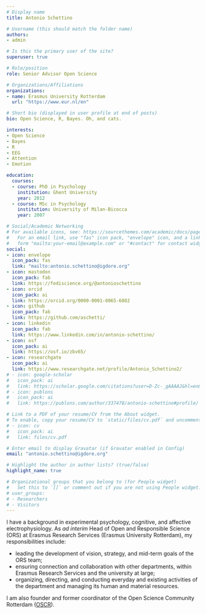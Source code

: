 ```yaml
---
# Display name
title: Antonio Schettino

# Username (this should match the folder name)
authors:
- admin

# Is this the primary user of the site?
superuser: true

# Role/position
role: Senior Advisor Open Science

# Organizations/Affiliations
organizations:
- name: Erasmus University Rotterdam
  url: "https://www.eur.nl/en"

# Short bio (displayed in user profile at end of posts)
bio: Open Science, R, Bayes. Oh, and cats.

interests:
- Open Science
- Bayes
- R
- EEG
- Attention
- Emotion

education:
  courses:
  - course: PhD in Psychology
    institution: Ghent University
    year: 2012
  - course: MSc in Psychology
    institution: University of Milan-Bicocca
    year: 2007

# Social/Academic Networking
# For available icons, see: https://sourcethemes.com/academic/docs/page-builder/#icons
#   For an email link, use "fas" icon pack, "envelope" icon, and a link in the
#   form "mailto:your-email@example.com" or "#contact" for contact widget.
social:
- icon: envelope
  icon_pack: fas
  link: "mailto:antonio.schettino@igdore.org"
- icon: mastodon
  icon_pack: fab
  link: https://fediscience.org/@antonioschettino
- icon: orcid
  icon_pack: ai
  link: https://orcid.org/0000-0001-8065-6082
- icon: github
  icon_pack: fab
  link: https://github.com/aschetti/
- icon: linkedin
  icon_pack: fab
  link: https://www.linkedin.com/in/antonio-schettino/
- icon: osf
  icon_pack: ai
  link: https://osf.io/zbv65/
- icon: researchgate
  icon_pack: ai
  link: https://www.researchgate.net/profile/Antonio_Schettino2/
# - icon: google-scholar
#   icon_pack: ai
#   link: https://scholar.google.com/citations?user=D-Zc-_gAAAAJ&hl=en&oi=ao/
# - icon: publons
#   icon_pack: ai
#   link: https://publons.com/author/337478/antonio-schettino#profile/

# Link to a PDF of your resume/CV from the About widget.
# To enable, copy your resume/CV to `static/files/cv.pdf` and uncomment the lines below.
# - icon: cv
#   icon_pack: ai
#   link: files/cv.pdf

# Enter email to display Gravatar (if Gravatar enabled in Config)
email: "antonio.schettino@igdore.org"

# Highlight the author in author lists? (true/false)
highlight_name: true

# Organizational groups that you belong to (for People widget)
#   Set this to `[]` or comment out if you are not using People widget.
# user_groups:
# - Researchers
# - Visitors
---
```


I have a background in experimental psychology, cognitive, and affective electrophysiology. As _ad interim_ Head of Open and Responsible Science (ORS) at Erasmus Research Services (Erasmus University Rotterdam), my responsibilities include:
- leading the development of vision, strategy, and mid-term goals of the ORS team;
- ensuring connection and collaboration with other departments, within Erasmus Research Services and the university at large;
- organizing, directing, and conducting everyday and existing activities of the department and managing its human and material resources.

I am also founder and former coordinator of the Open Science Community Rotterdam ([OSCR](https://www.openscience-rotterdam.com/)).
